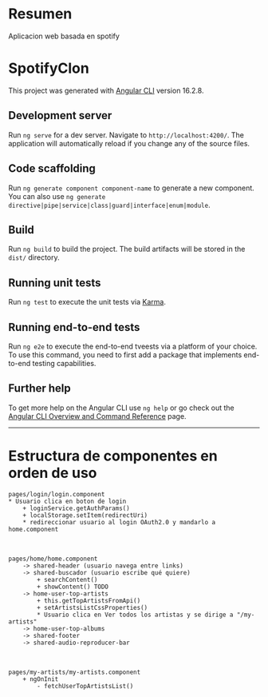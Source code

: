 # Resumen

Aplicacion web basada en spotify

# SpotifyClon

This project was generated with [Angular CLI](https://github.com/angular/angular-cli) version 16.2.8.

## Development server

Run `ng serve` for a dev server. Navigate to `http://localhost:4200/`. The application will automatically reload if you change any of the source files.

## Code scaffolding

Run `ng generate component component-name` to generate a new component. You can also use `ng generate directive|pipe|service|class|guard|interface|enum|module`.

## Build

Run `ng build` to build the project. The build artifacts will be stored in the `dist/` directory.

## Running unit tests

Run `ng test` to execute the unit tests via [Karma](https://karma-runner.github.io).

## Running end-to-end tests

Run `ng e2e` to execute the end-to-end tveests via a platform of your choice. To use this command, you need to first add a package that implements end-to-end testing capabilities.

## Further help

To get more help on the Angular CLI use `ng help` or go check out the [Angular CLI Overview and Command Reference](https://angular.io/cli) page.

<hr>

# Estructura de componentes en orden de uso

    pages/login/login.component
    * Usuario clica en boton de login
        + loginService.getAuthParams()
        + localStorage.setItem(redirectUri)
        * redireccionar usuario al login OAuth2.0 y mandarlo a home.component

<br>

    pages/home/home.component
        -> shared-header (usuario navega entre links)
        -> shared-buscador (usuario escribe qué quiere)
            + searchContent()
            + showContent() TODO
        -> home-user-top-artists
            + this.getTopArtistsFromApi()
            + setArtistsListCssProperties()
            * Usuario clica en Ver todos los artistas y se dirige a "/my-artists"
        -> home-user-top-albums
        -> shared-footer
        -> shared-audio-reproducer-bar

<br>

    pages/my-artists/my-artists.component
        + ngOnInit
            - fetchUserTopArtistsList()